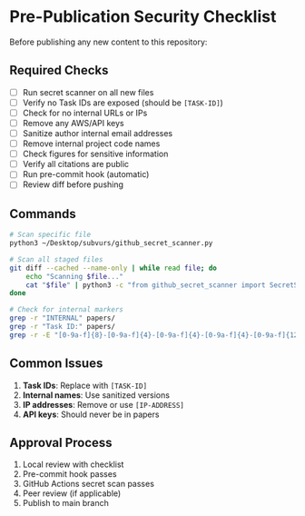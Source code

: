 # Pre-Publication Security Checklist

Before publishing any new content to this repository:

## Required Checks

- [ ] Run secret scanner on all new files
- [ ] Verify no Task IDs are exposed (should be `[TASK-ID]`)
- [ ] Check for no internal URLs or IPs
- [ ] Remove any AWS/API keys
- [ ] Sanitize author internal email addresses
- [ ] Remove internal project code names
- [ ] Check figures for sensitive information
- [ ] Verify all citations are public
- [ ] Run pre-commit hook (automatic)
- [ ] Review diff before pushing

## Commands

```bash
# Scan specific file
python3 ~/Desktop/subvurs/github_secret_scanner.py

# Scan all staged files
git diff --cached --name-only | while read file; do
    echo "Scanning $file..."
    cat "$file" | python3 -c "from github_secret_scanner import SecretScanner; import sys; s = SecretScanner(); findings = s.scan_text(sys.stdin.read(), '$file'); print(f'Found {len(findings)} issues')"
done

# Check for internal markers
grep -r "INTERNAL" papers/
grep -r "Task ID:" papers/
grep -r -E "[0-9a-f]{8}-[0-9a-f]{4}-[0-9a-f]{4}-[0-9a-f]{4}-[0-9a-f]{12}" papers/
```

## Common Issues

1. **Task IDs**: Replace with `[TASK-ID]`
2. **Internal names**: Use sanitized versions
3. **IP addresses**: Remove or use `[IP-ADDRESS]`
4. **API keys**: Should never be in papers

## Approval Process

1. Local review with checklist
2. Pre-commit hook passes
3. GitHub Actions secret scan passes
4. Peer review (if applicable)
5. Publish to main branch
